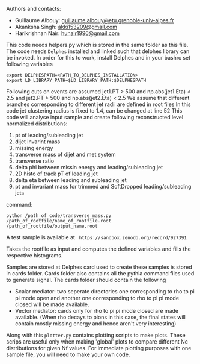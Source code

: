 Authors and contacts:

* Guillaume Albouy: guillaume.albouy@etu.grenoble-univ-alpes.fr
* Akanksha Singh: akki153209@gmail.com
* Harikrishnan Nair: hunair1996@gmail.com

This code needs helpers.py which is stored in the same folder as this file. 
The code needs ```Delphes``` installed and linked such that delphes library can be invoked. 
In order for this to work, install Delphes and in your bashrc set following variables
```
export DELPHESPATH=<PATH_TO_DELPHES_INSTALLATION>
export LD_LIBRARY_PATH=$LD_LIBRARY_PATH:$DELPHESPATH
```
Following cuts on events are assumed
jet1.PT > 500 and np.abs(jet1.Eta) < 2.5 and jet2.PT > 500 and np.abs(jet2.Eta) < 2.5
We assume that different branches corresponding to different jet radii are defined in root files
In this code jet clustering radius is fixed to 1.4, can be changed at line 52
This code will analyse input sample and create following reconstructed level normalized distributions:
1) pt of leading/subleading jet
2) dijet invarint mass
3) missing energy
4) transverse mass of dijet and met system
5) transverse ratio
6) delta phi between missin energy and leading/subleading jet
7) 2D histo of track pT of leading jet
8) delta eta between leading and subleading jet
9) pt and invariant mass for trimmed and SoftDropped leading/subleading jets

command: 
```
python /path_of_code/transverse_mass.py /path_of_rootfile/name_of_rootfile.root /path_of_rootfile/output_name.root
```

A test sample is available at
``` https://sandbox.zenodo.org/record/927391```

Takes the rootfile as input and computes the defined variables and fills the respective histograms.

Samples are stored at <Insert path>
Delphes card used to create these samples is stored in cards folder.
Cards folder also contains all the pythia command files used to generate signal.
The cards folder should contain the following
  * Scalar mediator: two seperate directories one corresponding to rho to pi pi mode open and another one corresponding to rho to pi pi mode closed will be made available.
  * Vector mediator: cards only for rho to pi pi mode closed are made available. (When rho decays to pions in this case, the final states will contain mostly missing energy and hence aren't very interesting)
  
Along with this ```plotter.py``` contains plotting scripts to make plots. These scrips are useful only when making 'global' plots to compare different Nc distributions for given Nf values. For immediate plotting purposes with one sample file, you will need to make your own code. 
